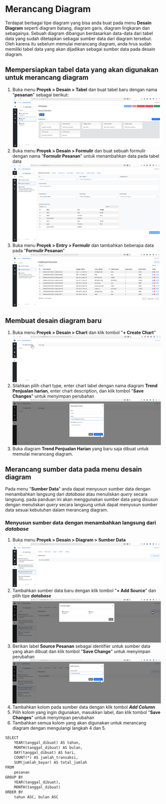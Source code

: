 # Merancang Diagram

Terdapat berbagai tipe diagram yang bisa anda buat pada menu **Desain Diagram** seperti diagram batang, diagram garis, diagram lingkaran dan sebagainya. Sebuah diagram dibangun berdasarkan data-data dari tabel data yang sudah ditetapkan sebagai sumber data dari diagram tersebut. Oleh karena itu sebelum memulai merancang diagram, anda hrus sudah memiliki tabel data yang akan dijadikan sebagai sumber data pada desain diagram.



## Mempersiapkan tabel data yang akan digunakan untuk merancang diagram

1. Buka menu **Proyek > Desain > Tabel** dan buat tabel baru dengan nama "**pesanan**" sebagai berikut:![2025-03-24_project_design_chart_prepare-data-table](screenshot/2025-03-24_project_design_chart_prepare-data-table.png)
2. Buka menu **Proyek > Desain > Formulir** dan buat sebuah formulir dengan nama "**Formulir Pesanan**" untuk menambahkan data pada tabel data ![2025-03-24_project_design_chart_prepare-form-design](screenshot/2025-03-24_project_design_chart_prepare-form-design.png)
3. Buka menu **Proyek > Entry > Formulir** dan tambahkan beberapa data pada "**Formulir Pesanan**" ![2025-03-24_project_design_chart_prepare-form-entry-data](screenshot/2025-03-24_project_design_chart_prepare-form-entry-data.png)



## Membuat desain diagram baru

1. Buka menu **Proyek > Desain > Chart** dan klik tombol "**+ Create Chart**" ![2025-03-24_project_design_chart_create-new-chart](screenshot/2025-03-24_project_design_chart_create-new-chart.png)
2. Silahkan pilih chart type, enter chart label dengan nama diagram **Trend Penjualan harian**, enter chart description, dan klik tombol "**Save Changes**" untuk menyimpan perubahan ![2025-03-24_project_design_chart_create-new-chart-modal](screenshot/2025-03-24_project_design_chart_create-new-chart-modal.png)
3. Buka diagram **Trend Penjualan Harian** yang baru saja dibuat untuk memulai merancang diagram. 



## Merancang sumber data pada menu desain diagram

Pada menu "**Sumber Data**" anda dapat menyusun sumber data dengan menambahkan langsung dari *database* atau menuliskan *query* secara langsung. pada panduan ini akan menggunakan sumber data yang disusun dengan menuliskan *query* secara langsung untuk dapat menyusun sumber data sesuai kebutuhan dalam merancang diagram.

### Menyusun sumber data dengan menambahkan langsung dari *database*  

1. Buka menu **Proyek > Desain > Diagram > Sumber Data** ![2025-03-24_project_design_chart_datasource_empty-source](screenshot/2025-03-24_project_design_chart_datasource_empty-source.png)
2. Tambahkan sumber data baru dengan klik tombol "**+ Add Source**" dan pilih tipe ***database*** ![2025-03-24_project_design_chart_datasource_create_select-type-database](screenshot/2025-03-24_project_design_chart_datasource_create_select-type-database.png)
3. Berikan label **Source Pesanan** sebagai identifier untuk sumber data yang akan dibuat dan klik tombol "**Save Change**" untuk menyimpan perubahan ![2025-03-24_project_design_chart_datasource_create_enter-label](screenshot/2025-03-24_project_design_chart_datasource_create_enter-label.png)
4. Tambahkan kolom pada sumber data dengan klik tombol ***Add Column*** 
5. Pilih kolom yang ingin digunakan, masukkan label, dan klik tombol "**Save Changes**" untuk menyimpan perubahan
6. Tambahkan semua kolom yang akan digunakan untuk merancang diagram dengan mengulangi langkah 4 dan 5. 







```
SELECT
    YEAR(tanggal_dibuat) AS tahun,
    MONTH(tanggal_dibuat) AS bulan,
    DAY(tanggal_dibuat) AS hari,
    COUNT(*) AS jumlah_transaksi,
    SUM(jumlah_bayar) AS total_jumlah
FROM
    pesanan
GROUP BY
    YEAR(tanggal_dibuat),
    MONTH(tanggal_dibuat)
ORDER BY
    tahun ASC, bulan ASC
```

